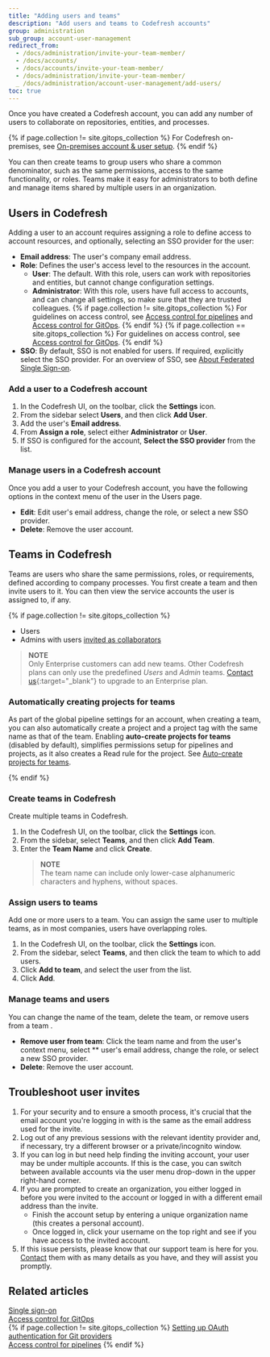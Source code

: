 ```yaml
---
title: "Adding users and teams"
description: "Add users and teams to Codefresh accounts"
group: administration
sub_group: account-user-management
redirect_from:
  - /docs/administration/invite-your-team-member/
  - /docs/accounts/
  - /docs/accounts/invite-your-team-member/
  - /docs/administration/invite-your-team-member/
  _ /docs/administration/account-user-management/add-users/
toc: true
---
```


Once you have created a Codefresh account, you can add any number of users to collaborate on repositories, entities, and processes.  

{% if page.collection != site.gitops_collection %}
For Codefresh on-premises, see [On-premises account & user setup]({{site.baseurl}}/docs/installation/on-premises/on-prem-configuration/).
{% endif %}

You can then create teams to group users who share a common denominator, such as the same permissions, access to the same functionality, or roles. Teams make it easy for administrators to both define and manage items shared by multiple users in an organization.

## Users in Codefresh

Adding a user to an account requires assigning a role to define access to account resources, and optionally, selecting an SSO provider for the user:

* **Email address**: The user's company email address.
* **Role**: Defines the user's access level to the resources in the account.  
  * **User**: The default. With this role, users can work with repositories and entities, but cannot change configuration settings.
  * **Administrator**: With this role, users have full access to accounts, and can change all settings, so make sure that they are trusted colleagues.
  {% if page.collection != site.gitops_collection %}
  For guidelines on access control, see [Access control for pipelines]({{site.baseurl}}/docs/administration/account-user-management/access-control-pipelines/) and [Access control for GitOps]({{site.baseurl}}/docs/administration/account-user-management/gitops-abac/). 
  {% endif %}
  {% if page.collection == site.gitops_collection %}
  For guidelines on access control, see [Access control for GitOps]({{site.baseurl}}/docs/administration/account-user-management/gitops-abac/).
  {% endif %}
* **SSO**: By default, SSO is not enabled for users. If required, explicitly select the SSO provider. For an overview of SSO, see [About Federated Single Sign-on]({{site.baseurl}}/docs/administration/single-sign-on/).

### Add a user to a Codefresh account

1. In the Codefresh UI, on the toolbar, click the **Settings** icon.
1. From the sidebar select **Users**, and then click **Add User**.  
1. Add the user's **Email address**.
   <!---add screenshot-->
1. From **Assign a role**, select either **Administrator** or **User**.
1. If SSO is configured for the account, **Select the SSO provider** from the list.  

### Manage users in a Codefresh account

Once you add a user to your Codefresh account, you have the following options in the context menu of the user in the Users page. 
* **Edit**: Edit user's email address, change the role, or select a new SSO provider.
* **Delete**: Remove the user account.

## Teams in Codefresh

Teams are users who share the same permissions, roles, or requirements, defined according to company processes.
You first create a team and then invite users to it. You can then view the service accounts the user is assigned to, if any. 

{% if page.collection != site.gitops_collection %}
* Users
* Admins with users [invited as collaborators](#assign-a-user-to-a-team)  

> **NOTE**  
> Only Enterprise customers can add new teams. Other Codefresh plans can only use the predefined *Users* and *Admin* teams. [Contact us](https://codefresh.io/contact-us/){:target="\_blank"} to upgrade to an Enterprise plan.


### Automatically creating projects for teams

As part of the global pipeline settings for an account, when creating a team, you can also automatically create a project and a project tag with the same name as that of the team. Enabling **auto-create projects for teams** (disabled by default), simplifies permissions setup for pipelines and projects, as it also creates a Read rule for the project. See [Auto-create projects for teams]({{site.baseurl}}/docs/pipelines/configuration/pipeline-settings/#auto-create-projects-for-teams).

{% endif %}

### Create teams in Codefresh

Create multiple teams in Codefresh.
1. In the Codefresh UI, on the toolbar, click the **Settings** icon.
1. From the sidebar, select **Teams**, and then click **Add Team**.  
1. Enter the **Team Name** and click **Create**.
   > **NOTE**  
   > The team name can include only lower-case alphanumeric characters and hyphens, without spaces.
  



### Assign users to teams
Add one or more users to a team. You can assign the same user to multiple teams, as in most companies, users have overlapping roles.  

1. In the Codefresh UI, on the toolbar, click the **Settings** icon.
1. From the sidebar, select **Teams**, and then click the team to which to add users.
1. Click **Add to team**, and select the user from the list.
1. Click **Add**.

### Manage teams and users

You can change the name of the team, delete the team, or remove users from a team .

* **Remove user from team**: Click the team name and from the user's context menu, select ** user's email address, change the role, or select a new SSO provider.
* **Delete**: Remove the user account.



## Troubleshoot user invites

1. For your security and to ensure a smooth process, it's crucial that the email account you're logging in with is the same as the email address used for the invite.
1. Log out of any previous sessions with the relevant identity provider and, if necessary, try a different browser or a private/incognito window.
1. If you can log in but need help finding the inviting account, your user may be under multiple accounts. If this is the case, you can switch between available accounts via the user menu drop-down in the upper right-hand corner.
1. If you are prompted to create an organization, you either logged in before you were invited to the account or logged in with a different email address than the invite.
   * Finish the account setup by entering a unique organization name (this creates a personal account).
   * Once logged in, click your username on the top right and see if you have access to the invited account.
1. If this issue persists, please know that our support team is here for you. [Contact](https://support.codefresh.io/hc/en-us/requests/new) them with as many details as you have, and they will assist you promptly.

## Related articles
[Single sign-on]({{site.baseurl}}/docs/administration/single-sign-on/)  
[Access control for GitOps]({{site.baseurl}}/docs/administration/account-user-management/gitops-abac/)  
{% if page.collection != site.gitops_collection %}
[Setting up OAuth authentication for Git providers]({{site.baseurl}}/docs/administration/account-user-management/oauth-setup)  
[Access control for pipelines]({{site.baseurl}}/docs/administration/account-user-management/access-control-pipelines/) 
{% endif %}
